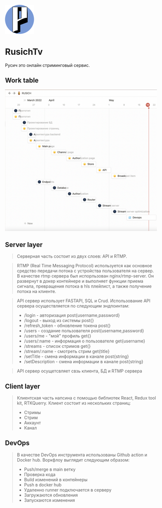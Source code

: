 ![RusichTv](https://github.com/elli-yes/rusIT/blob/main/Client/src/favicon.png)
# RusichTv   
Русич это онлайн стриминговый сервис. 
## Work table
![Our_Plan](https://github.com/elli-yes/rusIT/blob/main/Client/src/shared/assets/Снимок%20экрана%202022-05-19%20в%2011.14.18.png)
## Server layer
>Серверная часть состоит из двух слоев: API и RTMP.  

>RTMP (Real Time Messaging Protocol) используется как основное средство передачи потока с устройства пользователя на сервер. В качестве rtmp сервера был испорльзован nginx/rtmp-server. Он развернут в докер контейнере и выполняет функции приема сигнала, превращения потока в hls плейлист, а также получение потока на клиенте.

>API сервер использует FASTAPI, SQL и Crud. Использование API сервера осуществляется по следующим эндпоинтам:  
>- /login - авторизация post{username,password}
>- /logout - выход из системы post{}
>- /refresh_token - обновление токена post{}
>- /users - создание пользователя post{username,password}
>- /users/me - "мой" профиль get{}
>- /users/:name - информация о пользователе get{username}
>- /streams - список стримов get{}
>- /stream/:name - смотреть стрим get{title}
>- /setTitle - смена информации в канале post{string}
>- /setDescription - смена информации в канале post{string}

>API сервер осущетсвляет свзь клиента, БД и RTMP сервера


## Client layer

>Клиентская часть напсина с помощью библиотек React, Redux tool kit, RTKQuerry.
>Клиент состоит из нескольких страниц:
>- Стримы
>- Стрим
>- Аккаунт
>- Канал 


## DevOps

>В качестве DevOps инструмента использованы Github action и Docker hub. Воркфлоу выглядит следующим образом:  
>- Push/merge в main ветку
>- Проверка кода
>- Build изменений в контейнеры
>- Push в docker hub
>- Удаленно runner подключается в серверу
>- Загружаются обновления
>- Запускаются изменения

>  
